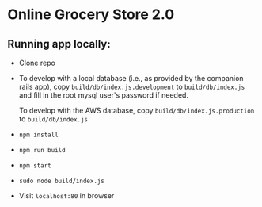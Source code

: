 # Online Grocery Store 2.0

## Running app locally:
* Clone repo
* To develop with a local database (i.e., as provided by the companion rails app), copy `build/db/index.js.development` to `build/db/index.js` and fill in the root mysql user's password if needed.

  To develop with the AWS database, copy `build/db/index.js.production` to `build/db/index.js`

* `npm install`
* `npm run build`
* `npm start`
* `sudo node build/index.js`
* Visit `localhost:80` in browser
